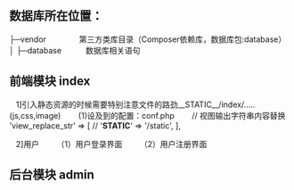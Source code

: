 
## 数据库所在位置：
├─vendor                第三方类库目录（Composer依赖库，数据库包:database）
│  ├─database           数据库相关语句
## 前端模块 index
    1]引入静态资源的时候需要特别注意文件的路劲__STATIC__/index/.....(js,css,image)
        (1)设及到的配置：conf.php
        // 视图输出字符串内容替换
    'view_replace_str'       => [
//        '__STATIC__' => '/static',
    ],
    
    
    2]用户
        （1）用户登录界面
        （2）用户注册界面
      
## 后台模块 admin


